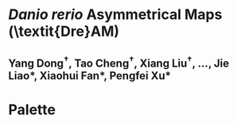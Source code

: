 # _Danio rerio_ Asymmetrical Maps (\textit{Dre}AM)

## Yang Dong<sup>†</sup>,  Tao Cheng<sup>†</sup>, Xiang Liu<sup>†</sup>,  ..., Jie Liao*, Xiaohui Fan*, Pengfei Xu*

# Palette

